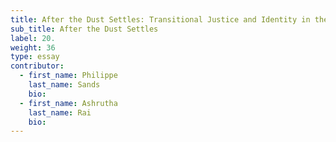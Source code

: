 ```yaml
---
title: After the Dust Settles: Transitional Justice and Identity in the Aftermath of Cultural Destruction
sub_title: After the Dust Settles
label: 20.
weight: 36
type: essay
contributor:
  - first_name: Philippe  
    last_name: Sands
    bio:
  - first_name: Ashrutha
    last_name: Rai
    bio:
---
```

